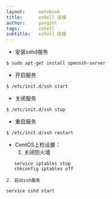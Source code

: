 ```yaml
---
layout:     notebook
title:      xshell 连接
author:     yangzhl
tags: 		xshell
subtitle:   xshell 连接
---
```

* 安装sshd服务
```
$ sudo apt-get install openssh-server
```
* 开启服务
```
$ /etc/init.d/ssh start
```
* 关闭服务
```
$ /etc/init.d/ssh stop
```
* 重启服务
```
$ /etc/init.d/ssh restart
```
* CentOS上检设置：
	1. 关闭防火墙
```
   service iptables stop
   chkconfig iptables off
```
	2. 启动ssh服务
   ```
service sshd start
```